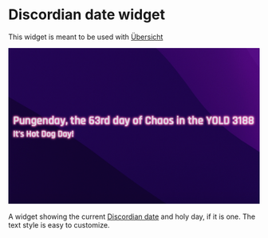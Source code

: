 # Discordian date widget

This widget is meant to be used with [Übersicht](http://tracesof.net/uebersicht/)

<img width="516" alt="Discordian date widget" src="https://raw.githubusercontent.com/hpcodecraft/discordian-date.widget/main/screenshot.png">

A widget showing the current [Discordian date](https://en.wikipedia.org/wiki/Discordian_calendar) and holy day, if it is one. The text style is easy to customize.
